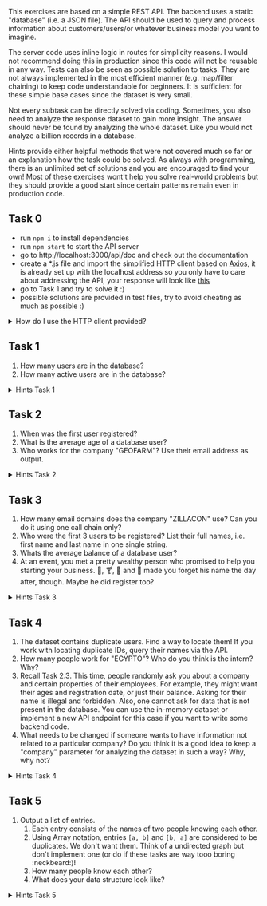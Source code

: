 This exercises are based on a simple REST API. The backend uses a static "database" (i.e. a JSON file). The API
should be used to query and process information about customers/users/or whatever business model you want to imagine.

The server code uses inline logic in routes for simplicity reasons. I would not recommend doing this in production
since this code will not be reusable in any way. Tests can also be seen as possible solution to tasks. They are not always implemented in
the most efficient manner (e.g. map/filter chaining) to keep code understandable for beginners. It is sufficient for these simple base cases 
since the dataset is very small. 

Not every subtask can be directly solved via coding. Sometimes, you also need to analyze the response dataset to gain more insight. 
The answer should never be found by analyzing the whole dataset. Like you would not analyze a billion records in a database.

Hints provide either helpful methods that were not covered much so far or an explanation how the task could be solved. 
As always with programming, there is an unlimited set of solutions and you are encouraged to find your own! Most of these
exercises wont't help you solve real-world problems but they should provide a good start since certain patterns remain
even in production code.

## Task 0
- run `npm i` to install dependencies
- run `npm start` to start the API server
- go to http://localhost:3000/api/doc and check out the documentation
- create a *.js file and import the simplified HTTP client based on [Axios](https://github.com/axios/axios),
it is already set up with the localhost address so you only have to care about addressing the API,
your response will look like [this](https://github.com/axios/axios#response-schema)
- go to Task 1 and try to solve it :)
- possible solutions are provided in test files, try to avoid cheating as much as possible :) 

<details><summary>How do I use the HTTP client provided?</summary>
<p>

```javascript
const { http } = require('../util/util') // ensure that your relative path is correct

// note that this execution does not wait for your HTTP call to finish
http.get('/api/users')
    .then(response => {
      // Do something with the response  
    })
    .catch(error => {
      // Handle the error
    })

const response = await http.get('/api/users') // if you want to use async-await ensure that you are in an async function    
```

</p>
</details>

## Task 1
1. How many users are in the database?
2. How many active users are in the database?

<details><summary>Hints Task 1</summary>
<p>

```javascript
Array.prototype.filter()      // can be used to find elements matching a condition
```

</p>
</details>

## Task 2
1. When was the first user registered?
2. What is the average age of a database user?
3. Who works for the company "GEOFARM"? Use their email address as output.

<details><summary>Hints Task 2</summary>
<p>

```javascript
Array.prototype.sort()        // consider using .sort() for sorting numbers
Date.parse()                  // returns a number
Math.floor() || Math.ceil()   // use it remove fractional digits
Date.prototype.toISOString()  // converts a numeric date to a date string
Math.min()                    // can be used to find the smallest value in a collection, 
                              // it does not accept an array, though! lookup what the ES6 spread operator does
```

</p>
</details>

## Task 3
1. How many email domains does the company "ZILLACON" use? Can you do it using one call chain only?
2. Who were the first 3 users to be registered? List their full names, i.e. first name and last name in one single string.
3. Whats the average balance of a database user?
4. At an event, you met a pretty wealthy person who promised to help you starting your business. :beers:, :cocktail:, :tropical_drink: and :wine_glass:
made you forget his name the day after, though. Maybe he did register too?

<details><summary>Hints Task 3</summary>
<p>

The balance is of type `string` in the dataset! Use your knowledge about type conversions to deal with this. 

```javascript
Array.prototype.pop()         // removes and returns the last element of an array 
Array.prototype.map()         // transforms a sequence into another sequence
Array.prototype.sort()        // consider using .sort() for sorting objects
String.prototype.split()      // just as in any other language
String.prototype.slice()      // get a portion of an array
```

</p>
</details>

## Task 4
1. The dataset contains duplicate users. Find a way to locate them! If you work with locating duplicate IDs, query their names via the API.
2. How many people work for "EGYPTO"? Who do you think is the intern? Why?
3. Recall Task 2.3. This time, people randomly ask you about a company and certain properties of their employees.
For example, they might want their ages and registration date, or just their balance. Asking for their name is illegal and forbidden. Also, 
one cannot ask for data that is not present in the database. You can use the in-memory dataset or implement a new API endpoint for this case
if you want to write some backend code.
4. What needs to be changed if someone wants to have information not related to a particular company? Do you think it is a good idea to keep
a "company" parameter for analyzing the dataset in such a way? Why, why not? 


<details><summary>Hints Task 4</summary>
<p>
Write a function that takes two parameters. The first one specifies the company which the data should be about. The second
could be an array of properties to extract. Try to chain .filter, .map and .reduce methods.

Or use any other implementation.

</p>
</details>

## Task 5
1. Output a list of entries.  
    1. Each entry consists of the names of two people knowing each other.
    2. Using Array notation, entries `[a, b]` and `[b, a]` are considered to be duplicates. We don't want them. Think of a
    undirected graph but don't implement one (or do if these tasks are way tooo boring :neckbeard:)!
    3. How many people know each other? 
    4. What does your data structure look like?
    
<details><summary>Hints Task 5</summary>
<p>

</p>
</details>    
